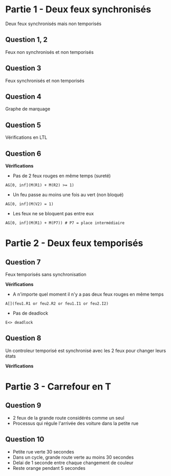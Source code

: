 # Partie 1 - Deux feux synchronisés
Deux feux synchronisés mais non temporisés

## Question 1, 2
Feux non synchronisés et non temporisés

## Question 3
Feux synchronisés et non temporisés

## Question 4
Graphe de marquage

## Question 5
Vérifications en LTL

## Question 6
**Vérifications**

- Pas de 2 feux rouges en même temps (sureté)

```
AG[0, inf](M(R1) + M(R2) >= 1)
```

- Un feu passe au moins une fois au vert (non bloqué)

```
AG[0, inf](M(V2) = 1)
```

- Les feux ne se bloquent pas entre eux

```
AG[0, inf](M(R1) + M(P7)) # P7 = place intermédiaire
```

# Partie 2 - Deux feux temporisés
## Question 7
Feux temporisés sans synchronisation

**Vérifications**
- A n'importe quel moment il n'y a pas deux feux rouges en même temps

```
A[](feu1.R1 or feu2.R2 or feu1.I1 or feu2.I2)
```

- Pas de deadlock

```
E<> deadlock
```


## Question 8
Un controleur temporisé est synchronisé avec les 2 feux pour changer leurs états

**Vérifications**

# Partie 3 - Carrefour en T
## Question 9
- 2 feux de la grande route considérés comme un seul
- Processus qui régule l'arrivée des voiture dans la petite rue

## Question 10
- Petite rue verte 30 secondes
- Dans un cycle, grande route verte au moins 30 secondes
- Delai de 1 seconde entre chaque changement de couleur
- Reste orange pendant 5 secondes

